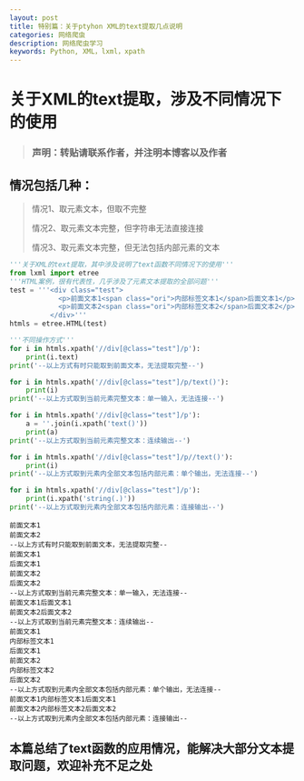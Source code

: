 ```yaml
---
layout: post
title: 特别篇：关于ptyhon XML的text提取几点说明
categories: 网络爬虫
description: 网络爬虫学习
keywords: Python, XML，lxml，xpath
---
```


# 关于XML的text提取，涉及不同情况下的使用 #

>### 声明：转贴请联系作者，并注明本博客以及作者

## 情况包括几种：
> 情况1、取元素文本，但取不完整
>
> 情况2、取元素文本完整，但字符串无法直接连接
>
> 情况3、取元素文本完整，但无法包括内部元素的文本

```python
'''关于XML的text提取，其中涉及说明了text函数不同情况下的使用'''
from lxml import etree
'''HTML案例，很有代表性，几乎涉及了元素文本提取的全部问题'''
test = '''<div class="test">
            <p>前面文本1<span class="ori">内部标签文本1</span>后面文本1</p>
            <p>前面文本2<span class="ori">内部标签文本2</span>后面文本2</p>
          </div>'''
htmls = etree.HTML(test)

'''不同操作方式'''
for i in htmls.xpath('//div[@class="test"]/p'):
    print(i.text)
print('--以上方式有时只能取到前面文本，无法提取完整--')

for i in htmls.xpath('//div[@class="test"]/p/text()'):
    print(i)
print('--以上方式取到当前元素完整文本：单一输入，无法连接--')

for i in htmls.xpath('//div[@class="test"]/p'):
    a = ''.join(i.xpath('text()'))
    print(a)
print('--以上方式取到当前元素完整文本：连续输出--')

for i in htmls.xpath('//div[@class="test"]/p//text()'):
    print(i)
print('--以上方式取到元素内全部文本包括内部元素：单个输出，无法连接--')

for i in htmls.xpath('//div[@class="test"]/p'):
    print(i.xpath('string(.)'))
print('--以上方式取到元素内全部文本包括内部元素：连接输出--')
```

    前面文本1
    前面文本2
    --以上方式有时只能取到前面文本，无法提取完整--
    前面文本1
    后面文本1
    前面文本2
    后面文本2
    --以上方式取到当前元素完整文本：单一输入，无法连接--
    前面文本1后面文本1
    前面文本2后面文本2
    --以上方式取到当前元素完整文本：连续输出--
    前面文本1
    内部标签文本1
    后面文本1
    前面文本2
    内部标签文本2
    后面文本2
    --以上方式取到元素内全部文本包括内部元素：单个输出，无法连接--
    前面文本1内部标签文本1后面文本1
    前面文本2内部标签文本2后面文本2
    --以上方式取到元素内全部文本包括内部元素：连接输出--

## 本篇总结了text函数的应用情况，能解决大部分文本提取问题，欢迎补充不足之处
